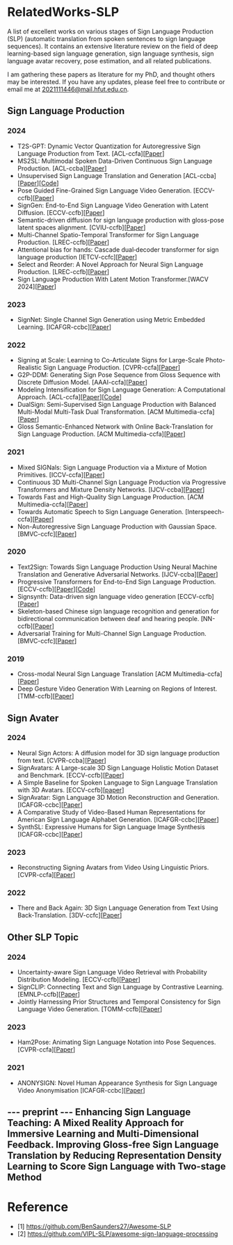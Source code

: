 # RelatedWorks-SLP
A list of excellent works on various stages of Sign Language Production (SLP) (automatic translation from spoken sentences to sign language sequences). It contains an extensive literature review on the field of deep learning-based sign language generation, sign language synthesis, sign language avatar recovery, pose estimation, and all related publications.

I am gathering these papers as literature for my PhD, and thought others may be interested. If you have any updates, please feel free to contribute or email me at [2021111446@mail.hfut.edu.cn](2021111446@mail.hfut.edu.cn).


## Sign Language Production
### 2024
- T2S-GPT: Dynamic Vector Quantization for Autoregressive Sign Language Production from Text. [ACL-ccfa][[Paper](https://aclanthology.org/2024.acl-long.183.pdf)]
- MS2SL: Multimodal Spoken Data-Driven Continuous Sign Language Production. [ACL-ccba][[Paper](https://aclanthology.org/2024.findings-acl.432.pdf)]
- Unsupervised Sign Language Translation and Generation [ACL-ccba][[Paper](https://arxiv.org/pdf/2402.07726)][[Code](https://github.com/ZhengshengGuo/USLNet)]
- Pose Guided Fine-Grained Sign Language Video Generation. [ECCV-ccfb][[Paper](https://www.ecva.net/papers/eccv_2024/papers_ECCV/papers/09947.pdf)]
- SignGen: End-to-End Sign Language Video Generation with Latent Diffusion. [ECCV-ccfb][[Paper](https://www.ecva.net/papers/eccv_2024/papers_ECCV/papers/06988.pdf)]
- Semantic-driven diffusion for sign language production with gloss-pose latent spaces alignment. [CVIU-ccfb][[Paper](https://linkinghub.elsevier.com/retrieve/pii/S1077314224001310)]
- Multi-Channel Spatio-Temporal Transformer for Sign Language Production. [LREC-ccfb][[Paper](https://aclanthology.org/2024.lrec-main.1022.pdf)]
- Attentional bias for hands: Cascade dual‐decoder transformer for sign language production [IETCV-ccfc][[Paper](https://ietresearch.onlinelibrary.wiley.com/doi/epdf/10.1049/cvi2.12273)]
- Select and Reorder: A Novel Approach for Neural Sign Language Production. [LREC-ccfb][[Paper](https://www.semanticscholar.org/reader/e2a56a27010a60fb9820c94adf8e361633d27fe1)] 
- Sign Language Production With Latent Motion Transformer.[WACV 2024][[Paper](https://openaccess.thecvf.com/content/WACV2024/papers/Xie_Sign_Language_Production_With_Latent_Motion_Transformer_WACV_2024_paper.pdf)]

### 2023
- SignNet: Single Channel Sign Generation using Metric Embedded Learning. [ICAFGR-ccbc][[Paper](https://ieeexplore.ieee.org/stamp/stamp.jsp?tp=&arnumber=10042711)]

### 2022
- Signing at Scale: Learning to Co-Articulate Signs for Large-Scale Photo-Realistic Sign Language Production. [CVPR-ccfa][[Paper](https://openaccess.thecvf.com/content/CVPR2022/papers/Saunders_Signing_at_Scale_Learning_to_Co-Articulate_Signs_for_Large-Scale_Photo-Realistic_CVPR_2022_paper.pdf)]
- G2P-DDM: Generating Sign Pose Sequence from Gloss Sequence with Discrete Diffusion Model. [AAAI-ccfa][[Paper](https://ojs.aaai.org/index.php/AAAI/article/download/28441/28860)]
- Modeling Intensification for Sign Language Generation: A Computational Approach. [ACL-ccfa][[Paper](https://arxiv.org/pdf/2203.09679)][[Code](https://github.com/Merterm/Modeling-Intensification-for-SLG)]
- DualSign: Semi-Supervised Sign Language Production with Balanced Multi-Modal Multi-Task Dual Transformation. [ACM Multimedia-ccfa][[Paper](https://dl.acm.org/doi/pdf/10.1145/3503161.3547957)]
- Gloss Semantic-Enhanced Network with Online Back-Translation for Sign Language Production. [ACM Multimedia-ccfa][[Paper](https://dl.acm.org/doi/pdf/10.1145/3503161.3547830)]


### 2021
- Mixed SIGNals: Sign Language Production via a Mixture of Motion Primitives. [ICCV-ccfa][[Paper](https://openaccess.thecvf.com/content/ICCV2021/papers/Saunders_Mixed_SIGNals_Sign_Language_Production_via_a_Mixture_of_Motion_ICCV_2021_paper.pdf)]
- Continuous 3D Multi-Channel Sign Language Production via Progressive Transformers and Mixture Density Networks. [IJCV-ccba][[Paper](https://link.springer.com/article/10.1007/s11263-021-01457-9)]
- Towards Fast and High-Quality Sign Language Production. [ACM Multimedia-ccfa][[Paper](https://dl.acm.org/doi/pdf/10.1145/3474085.3475463)]
- Towards Automatic Speech to Sign Language Generation. [Interspeech-ccfa][[Paper](https://www.semanticscholar.org/reader/c31934f1e4f1efa110afc94878e00315bdcb2780)]
- Non-Autoregressive Sign Language Production with Gaussian Space. [BMVC-ccfc][[Paper](https://www.bmvc2021-virtualconference.com/assets/papers/1102.pdf)]

### 2020
- Text2Sign: Towards Sign Language Production Using Neural Machine Translation and Generative Adversarial Networks. [IJCV-ccba][[Paper](https://link.springer.com/article/10.1007/s11263-019-01281-2)]
- Progressive Transformers for End-to-End Sign Language Production. [ECCV-ccfb][[Paper](https://link.springer.com/chapter/10.1007/978-3-030-58621-8_40)][[Code](https://github.com/BenSaunders27/ProgressiveTransformersSLP)]
- Signsynth: Data-driven sign language video generation [ECCV-ccfb][[Paper](https://link.springer.com/chapter/10.1007/978-3-030-66823-5_21)]
- Skeleton-based Chinese sign language recognition and generation for bidirectional communication between deaf and hearing people. [NN-ccfb][[Paper](https://www.sciencedirect.com/science/article/pii/S089360802030040X)]
- Adversarial Training for Multi-Channel Sign Language Production. [BMVC-ccfc][[Paper](https://arxiv.org/pdf/2008.12405)]

### 2019
- Cross-modal Neural Sign Language Translation [ACM Multimedia-ccfa][[Paper](https://dl.acm.org/doi/pdf/10.1145/3343031.3352587)]
- Deep Gesture Video Generation With Learning on Regions of Interest. [TMM-ccfb][[Paper](https://dl.acm.org/doi/pdf/10.1145/3343031.3352587)]

## Sign Avater 
### 2024
- Neural Sign Actors: A diffusion model for 3D sign language production from text. [CVPR-ccba][[Paper](https://openaccess.thecvf.com/content/CVPR2024/papers/Baltatzis_Neural_Sign_Actors_A_Diffusion_Model_for_3D_Sign_Language_CVPR_2024_paper.pdf)]
- SignAvatars: A Large-scale 3D Sign Language Holistic Motion Dataset and Benchmark. [ECCV-ccfb][[Paper](https://www.ecva.net/papers/eccv_2024/papers_ECCV/papers/00653.pdf)]
- A Simple Baseline for Spoken Language to Sign Language Translation with 3D Avatars. [ECCV-ccfb][[paper](https://www.ecva.net/papers/eccv_2024/papers_ECCV/papers/06499.pdf)]
- SignAvatar: Sign Language 3D Motion Reconstruction and Generation. [ICAFGR-ccbc][[Paper](https://arxiv.org/pdf/2405.07974)]
- A Comparative Study of Video-Based Human Representations for American Sign Language Alphabet Generation. [ICAFGR-ccbc][[Paper](https://ieeexplore.ieee.org/stamp/stamp.jsp?tp=&arnumber=10582020)]
- SynthSL: Expressive Humans for Sign Language Image Synthesis [ICAFGR-ccbc][[Paper](https://ieeexplore.ieee.org/stamp/stamp.jsp?tp=&arnumber=10582038)]


### 2023
- Reconstructing Signing Avatars from Video Using Linguistic Priors. [CVPR-ccfa][[Paper](https://openaccess.thecvf.com/content/CVPR2023/papers/Forte_Reconstructing_Signing_Avatars_From_Video_Using_Linguistic_Priors_CVPR_2023_paper.pdf)]

### 2022
- There and Back Again: 3D Sign Language Generation from Text Using Back-Translation. [3DV-ccfc][[Paper](https://ieeexplore.ieee.org/stamp/stamp.jsp?tp=&arnumber=10044459)]



## Other SLP Topic
### 2024
- Uncertainty-aware Sign Language Video Retrieval with Probability Distribution Modeling. [ECCV-ccfb][[Paper](https://arxiv.org/pdf/2405.19689)]
- SignCLIP: Connecting Text and Sign Language by Contrastive Learning. [EMNLP-ccfb][[Paper](https://arxiv.org/pdf/2407.01264)]
- Jointly Harnessing Prior Structures and Temporal Consistency for Sign Language Video Generation. [TOMM-ccfb][[Paper](https://dl.acm.org/doi/pdf/10.1145/3648368)]

### 2023
- Ham2Pose: Animating Sign Language Notation into Pose Sequences. [CVPR-ccfa][[Paper](https://openaccess.thecvf.com/content/CVPR2023/papers/Arkushin_Ham2Pose_Animating_Sign_Language_Notation_Into_Pose_Sequences_CVPR_2023_paper.pdf)]

### 2021
- ANONYSIGN: Novel Human Appearance Synthesis for Sign Language Video Anonymisation [ICAFGR-ccbc][[Paper](https://ieeexplore.ieee.org/stamp/stamp.jsp?tp=&arnumber=9666984)]


--- preprint ---
Enhancing Sign Language Teaching: A Mixed Reality Approach for Immersive Learning and Multi-Dimensional Feedback.
Improving Gloss-free Sign Language Translation by Reducing Representation Density
Learning to Score Sign Language with Two-stage Method
---

# Reference
- [1] https://github.com/BenSaunders27/Awesome-SLP
- [2] https://github.com/VIPL-SLP/awesome-sign-language-processing


